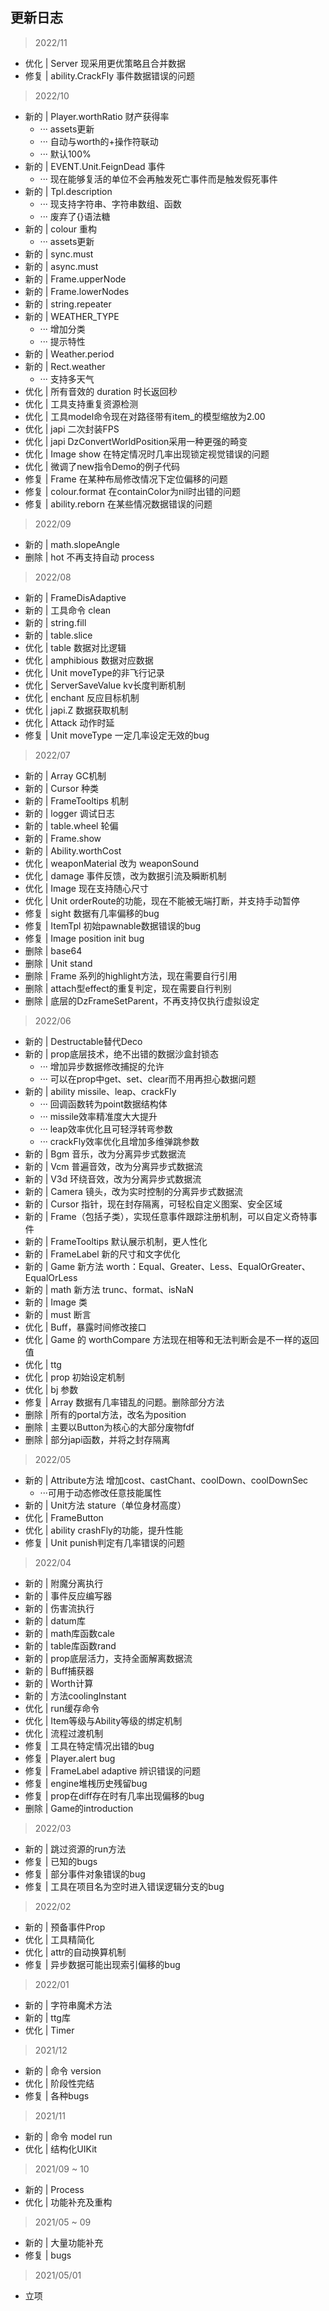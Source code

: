 ## 更新日志

> 2022/11

* 优化 | Server 现采用更优策略且合并数据
* 修复 | ability.CrackFly 事件数据错误的问题

> 2022/10

* 新的 | Player.worthRatio 财产获得率
    * ··· assets更新
    * ··· 自动与worth的+操作符联动
    * ··· 默认100%
* 新的 | EVENT.Unit.FeignDead 事件
    * ··· 现在能够复活的单位不会再触发死亡事件而是触发假死事件
* 新的 | Tpl.description
    * ··· 现支持字符串、字符串数组、函数
    * ··· 废弃了{}语法糖
* 新的 | colour 重构
    * ··· assets更新
* 新的 | sync.must
* 新的 | async.must
* 新的 | Frame.upperNode
* 新的 | Frame.lowerNodes
* 新的 | string.repeater
* 新的 | WEATHER_TYPE
    * ··· 增加分类
    * ··· 提示特性
* 新的 | Weather.period
* 新的 | Rect.weather
    * ··· 支持多天气
* 优化 | 所有音效的 duration 时长返回秒
* 优化 | 工具支持重复资源检测
* 优化 | 工具model命令现在对路径带有item_的模型缩放为2.00
* 优化 | japi 二次封装FPS
* 优化 | japi DzConvertWorldPosition采用一种更强的畸变
* 优化 | Image show 在特定情况时几率出现锁定视觉错误的问题
* 优化 | 微调了new指令Demo的例子代码
* 修复 | Frame 在某种布局修改情况下定位偏移的问题
* 修复 | colour.format 在containColor为nil时出错的问题
* 修复 | ability.reborn 在某些情况数据错误的问题

> 2022/09

* 新的 | math.slopeAngle
* 删除 | hot 不再支持自动 process

> 2022/08

* 新的 | FrameDisAdaptive
* 新的 | 工具命令 clean
* 新的 | string.fill
* 新的 | table.slice
* 优化 | table 数据对比逻辑
* 优化 | amphibious 数据对应数据
* 优化 | Unit moveType的非飞行记录
* 优化 | ServerSaveValue kv长度判断机制
* 优化 | enchant 反应目标机制
* 优化 | japi.Z 数据获取机制
* 优化 | Attack 动作时延
* 修复 | Unit moveType 一定几率设定无效的bug

> 2022/07

* 新的 | Array GC机制
* 新的 | Cursor 种类
* 新的 | FrameTooltips 机制
* 新的 | logger 调试日志
* 新的 | table.wheel 轮偏
* 新的 | Frame.show
* 新的 | Ability.worthCost
* 优化 | weaponMaterial 改为 weaponSound
* 优化 | damage 事件反馈，改为数据引流及瞬断机制
* 优化 | Image 现在支持随心尺寸
* 优化 | Unit orderRoute的功能，现在不能被无端打断，并支持手动暂停
* 修复 | sight 数据有几率偏移的bug
* 修复 | ItemTpl 初始pawnable数据错误的bug
* 修复 | Image position init bug
* 删除 | base64
* 删除 | Unit stand
* 删除 | Frame 系列的highlight方法，现在需要自行引用
* 删除 | attach型effect的重复判定，现在需要自行判别
* 删除 | 底层的DzFrameSetParent，不再支持仅执行虚拟设定

> 2022/06

* 新的 | Destructable替代Deco
* 新的 | prop底层技术，绝不出错的数据沙盒封锁态
    * ··· 增加异步数据修改捕捉的允许
    * ··· 可以在prop中get、set、clear而不用再担心数据问题
* 新的 | ability missile、leap、crackFly
    * ··· 回调函数转为point数据结构体
    * ··· missile效率精准度大大提升
    * ··· leap效率优化且可轻浮转弯参数
    * ··· crackFly效率优化且增加多维弹跳参数
* 新的 | Bgm 音乐，改为分离异步式数据流
* 新的 | Vcm 普遍音效，改为分离异步式数据流
* 新的 | V3d 环绕音效，改为分离异步式数据流
* 新的 | Camera 镜头，改为实时控制的分离异步式数据流
* 新的 | Cursor 指针，现在封存隔离，可轻松自定义图案、安全区域
* 新的 | Frame（包括子类），实现任意事件跟踪注册机制，可以自定义奇特事件
* 新的 | FrameTooltips 默认展示机制，更人性化
* 新的 | FrameLabel 新的尺寸和文字优化
* 新的 | Game 新方法 worth：Equal、Greater、Less、EqualOrGreater、EqualOrLess
* 新的 | math 新方法 trunc、format、isNaN
* 新的 | Image 类
* 新的 | must 断言
* 优化 | Buff，暴露时间修改接口
* 优化 | Game 的 worthCompare 方法现在相等和无法判断会是不一样的返回值
* 优化 | ttg
* 优化 | prop 初始设定机制
* 优化 | bj 参数
* 修复 | Array 数据有几率错乱的问题。删除部分方法
* 删除 | 所有的portal方法，改名为position
* 删除 | 主要以Button为核心的大部分废物fdf
* 删除 | 部分japi函数，并将之封存隔离

> 2022/05

* 新的 | Attribute方法 增加cost、castChant、coolDown、coolDownSec
    * ···可用于动态修改任意技能属性
* 新的 | Unit方法 stature（单位身材高度）
* 优化 | FrameButton
* 优化 | ability crashFly的功能，提升性能
* 修复 | Unit punish判定有几率错误的问题

> 2022/04

* 新的 | 附魔分离执行
* 新的 | 事件反应编写器
* 新的 | 伤害流执行
* 新的 | datum库
* 新的 | math库函数cale
* 新的 | table库函数rand
* 新的 | prop底层活力，支持全面解离数据流
* 新的 | Buff捕获器
* 新的 | Worth计算
* 新的 | 方法coolingInstant
* 优化 | run缓存命令
* 优化 | Item等级与Ability等级的绑定机制
* 优化 | 流程过渡机制
* 修复 | 工具在特定情况出错的bug
* 修复 | Player.alert bug
* 修复 | FrameLabel adaptive 辨识错误的问题
* 修复 | engine堆桟历史残留bug
* 修复 | prop在diff存在时有几率出现偏移的bug
* 删除 | Game的introduction

> 2022/03

* 新的 | 跳过资源的run方法
* 修复 | 已知的bugs
* 修复 | 部分事件对象错误的bug
* 修复 | 工具在项目名为空时进入错误逻辑分支的bug

> 2022/02

* 新的 | 预备事件Prop
* 优化 | 工具精简化
* 优化 | attr的自动换算机制
* 修复 | 异步数据可能出现索引偏移的bug

> 2022/01

* 新的 | 字符串魔术方法
* 新的 | ttg库
* 优化 | Timer

> 2021/12

* 新的 | 命令 version
* 优化 | 阶段性完结
* 修复 | 各种bugs

> 2021/11

* 新的 | 命令 model run
* 优化 | 结构化UIKit

> 2021/09 ~ 10

* 新的 | Process
* 优化 | 功能补充及重构

> 2021/05 ~ 09

* 新的 | 大量功能补充
* 修复 | bugs

> 2021/05/01

* 立项
